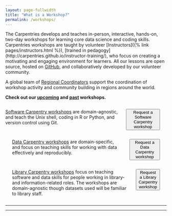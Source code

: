 ```yaml
---
layout: page-fullwidth
title: "What is a Workshop?"
permalink: /workshops/
---
```


<p>The Carpentries develops and teaches in-person, interactive, hands-on, two-day workshops for learning core data science and coding skills. Carpentries workshops are
taught by volunteer [Instructors]({% link pages/instructors.html %}), [trained in pedagogy](http://carpentries.github.io/instructor-training/), who focus on creating a motivating and engaging environment for learners. All our lessons are open source, hosted on
<a href="https://github.com/">GitHub</a>, and collaboratively developed by our volunteer community. </p>

<p>A global team of <a href="{% link pages/regional_coordinators.html %}">Regional Coordinators</a> support the coordination of workshop activity and community building in regions around the world. </p>


<p>
    <b>Check out our <a href="/upcoming_workshops/">upcoming</a> and <a href="/past_workshops/">past</a> workshops.</b>
</p>


<div class="row">

<div class="medium-4 columns">

<p><a href="https://software-carpentry.org/workshops/">Software Carpentry workshops</a> are domain-agnostic, and teach the Unix shell, coding in R or Python, and version control using Git. </p>

<p><a href="https://software-carpentry.org/workshops/request/">
    <button class="btn">
      Request a Software Carpentry workshop
    </button></p>
</div>

<div class="medium-4 columns">
<p><a href="https://datacarpentry.org/workshops/">Data Carpentry workshops</a> are domain-specific, and focus on teaching skills for working with data effectively and reproducibly.</p>

<p>  <a href="https://datacarpentry.org/workshops-host/">
    <button class="btn">
      Request a Data Carpentry workshop
  </button> </p>
</div>

<div class="medium-4 columns">
<p><a href="https://librarycarpentry.org/workshops/">Library Carpentry workshops</a> focus on teaching software and data skills for people working in library- and information-related roles. The workshops are domain-agnostic though datasets used will be familiar to library staff.</p>

<p><a href="https://librarycarpentry.org/workshops/">
    <button class="btn">
      Request a Library Carpentry workshop
  </button> </p>
</div>

</div>

<hr>


<hr>


